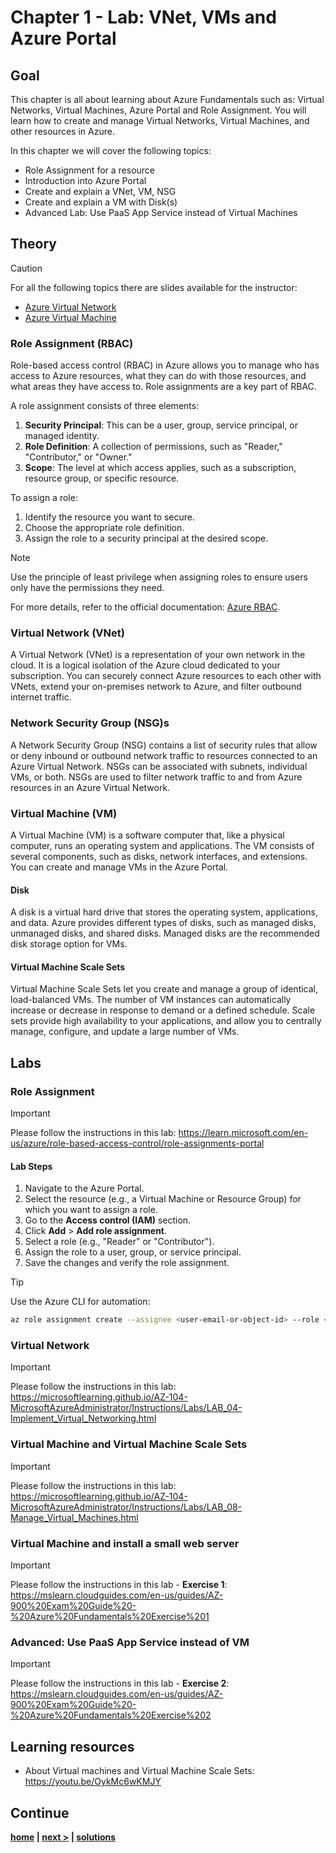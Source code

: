 # Chapter 1 - Lab: VNet, VMs and Azure Portal

## Goal

This chapter is all about learning about Azure Fundamentals such as: Virtual Networks, Virtual Machines, Azure Portal and Role Assignment. You will learn how to create and manage Virtual Networks, Virtual Machines, and other resources in Azure.

In this chapter we will cover the following topics:

- Role Assignment for a resource
- Introduction into Azure Portal
- Create and explain a VNet, VM, NSG
- Create and explain a VM with Disk(s)
- Advanced Lab: Use PaaS App Service instead of Virtual Machines

## Theory

> [!CAUTION]
> For all the following topics there are slides available for the instructor:
>
> - [Azure Virtual Network](https://microsofteur-my.sharepoint.com/:p:/g/personal/joergjo_microsoft_com/EVHMQ0ucXChAlIAftPJ2jswB_GXWEqCzaaFbCGpXLz4Ynw?e=w3zw8O)
> - [Azure Virtual Machine](https://microsofteur-my.sharepoint.com/:p:/g/personal/joergjo_microsoft_com/ET7XuWLkqWJMsWDTlUi0HzIBssxAZFGEq9dtAgqkh9nTuA?e=ImXb7P)

### Role Assignment (RBAC)

Role-based access control (RBAC) in Azure allows you to manage who has access to Azure resources, what they can do with those resources, and what areas they have access to. Role assignments are a key part of RBAC.

A role assignment consists of three elements:

1. **Security Principal**: This can be a user, group, service principal, or managed identity.
2. **Role Definition**: A collection of permissions, such as "Reader," "Contributor," or "Owner."
3. **Scope**: The level at which access applies, such as a subscription, resource group, or specific resource.

To assign a role:

1. Identify the resource you want to secure.
2. Choose the appropriate role definition.
3. Assign the role to a security principal at the desired scope.

> [!NOTE]
> Use the principle of least privilege when assigning roles to ensure users only have the permissions they need.

For more details, refer to the official documentation: [Azure RBAC](https://learn.microsoft.com/en-us/azure/role-based-access-control/overview).

### Virtual Network (VNet)

A Virtual Network (VNet) is a representation of your own network in the cloud. It is a logical isolation of the Azure cloud dedicated to your subscription. You can securely connect Azure resources to each other with VNets, extend your on-premises network to Azure, and filter outbound internet traffic.

### Network Security Group (NSG)s

A Network Security Group (NSG) contains a list of security rules that allow or deny inbound or outbound network traffic to resources connected to an Azure Virtual Network. NSGs can be associated with subnets, individual VMs, or both. NSGs are used to filter network traffic to and from Azure resources in an Azure Virtual Network.

### Virtual Machine (VM)

A Virtual Machine (VM) is a software computer that, like a physical computer, runs an operating system and applications. The VM consists of several components, such as disks, network interfaces, and extensions. You can create and manage VMs in the Azure Portal.

#### Disk

A disk is a virtual hard drive that stores the operating system, applications, and data. Azure provides different types of disks, such as managed disks, unmanaged disks, and shared disks. Managed disks are the recommended disk storage option for VMs.

#### Virtual Machine Scale Sets

Virtual Machine Scale Sets let you create and manage a group of identical, load-balanced VMs. The number of VM instances can automatically increase or decrease in response to demand or a defined schedule. Scale sets provide high availability to your applications, and allow you to centrally manage, configure, and update a large number of VMs.

## Labs

### Role Assignment

> [!IMPORTANT]
> Please follow the instructions in this lab: <https://learn.microsoft.com/en-us/azure/role-based-access-control/role-assignments-portal>

#### Lab Steps

1. Navigate to the Azure Portal.
2. Select the resource (e.g., a Virtual Machine or Resource Group) for which you want to assign a role.
3. Go to the **Access control (IAM)** section.
4. Click **Add** > **Add role assignment**.
5. Select a role (e.g., "Reader" or "Contributor").
6. Assign the role to a user, group, or service principal.
7. Save the changes and verify the role assignment.

> [!TIP]
> Use the Azure CLI for automation:

```bash
az role assignment create --assignee <user-email-or-object-id> --role <role-name> --scope <resource-scope>
```

### Virtual Network

> [!IMPORTANT]
> Please follow the instructions in this lab: <https://microsoftlearning.github.io/AZ-104-MicrosoftAzureAdministrator/Instructions/Labs/LAB_04-Implement_Virtual_Networking.html>

### Virtual Machine and Virtual Machine Scale Sets

> [!IMPORTANT]
> Please follow the instructions in this lab: <https://microsoftlearning.github.io/AZ-104-MicrosoftAzureAdministrator/Instructions/Labs/LAB_08-Manage_Virtual_Machines.html>

### Virtual Machine and install a small web server

> [!IMPORTANT]
> Please follow the instructions in this lab - **Exercise 1**: <https://mslearn.cloudguides.com/en-us/guides/AZ-900%20Exam%20Guide%20-%20Azure%20Fundamentals%20Exercise%201>

### Advanced: Use PaaS App Service instead of VM

> [!IMPORTANT]
> Please follow the instructions in this lab - **Exercise 2**: <https://mslearn.cloudguides.com/en-us/guides/AZ-900%20Exam%20Guide%20-%20Azure%20Fundamentals%20Exercise%202>

## Learning resources

- About Virtual machines and Virtual Machine Scale Sets: <https://youtu.be/OykMc6wKMJY>

## Continue

**[home](../../README.md) | [next >](../chapter-2/README.md) | [solutions](../../solutions/chapter-1/README.md)**

